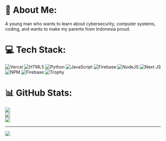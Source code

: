 # 💫 About Me:
A young man who wants to learn about cybersecurity, computer systems, coding, and wants to make my parents from Indonesia proud.

# 💻 Tech Stack:
![Vercel](https://img.shields.io/badge/vercel-%23000000.svg?style=for-the-badge&logo=vercel&logoColor=white) ![HTML5](https://img.shields.io/badge/html5-%23E34F26.svg?style=for-the-badge&logo=html5&logoColor=white) ![Python](https://img.shields.io/badge/python-3670A0?style=for-the-badge&logo=python&logoColor=ffdd54) ![JavaScript](https://img.shields.io/badge/javascript-%23323330.svg?style=for-the-badge&logo=javascript&logoColor=%23F7DF1E) ![Firebase](https://img.shields.io/badge/firebase-%23039BE5.svg?style=for-the-badge&logo=firebase) ![NodeJS](https://img.shields.io/badge/node.js-6DA55F?style=for-the-badge&logo=node.js&logoColor=white) ![Next JS](https://img.shields.io/badge/Next-black?style=for-the-badge&logo=next.js&logoColor=white) ![NPM](https://img.shields.io/badge/NPM-%23CB3837.svg?style=for-the-badge&logo=npm&logoColor=white) ![Firebase](https://img.shields.io/badge/firebase-a08021?style=for-the-badge&logo=firebase&logoColor=ffcd34)
![Trophy](https://github-profile-trophy.vercel.app/?username=SiuuEditZ&rank=A,B,C)
# 📊 GitHub Stats:
![](https://github-readme-stats.vercel.app/api?username=SiuuEditZ&theme=dark&hide_border=false&include_all_commits=true&count_private=true)<br/>
![](https://nirzak-streak-stats.vercel.app/?user=SiuuEditZ&theme=dark&hide_border=false)<br/>
![](https://github-readme-stats.vercel.app/api/top-langs/?username=SiuuEditZ&theme=dark&hide_border=false&include_all_commits=true&count_private=true&layout=compact)

---
[![](https://visitcount.itsvg.in/api?id=SiuuEditZ&icon=0&color=0)](https://visitcount.itsvg.in)

<!-- Proudly created with GPRM ( https://gprm.itsvg.in ) -->
